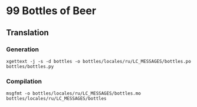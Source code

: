 # 99 Bottles of Beer
 
## Translation

### Generation
 
`xgettext -j -s -d bottles -o bottles/locales/ru/LC_MESSAGES/bottles.po bottles/bottles.py`

### Compilation

`msgfmt -o bottles/locales/ru/LC_MESSAGES/bottles.mo bottles/locales/ru/LC_MESSAGES/bottles`
